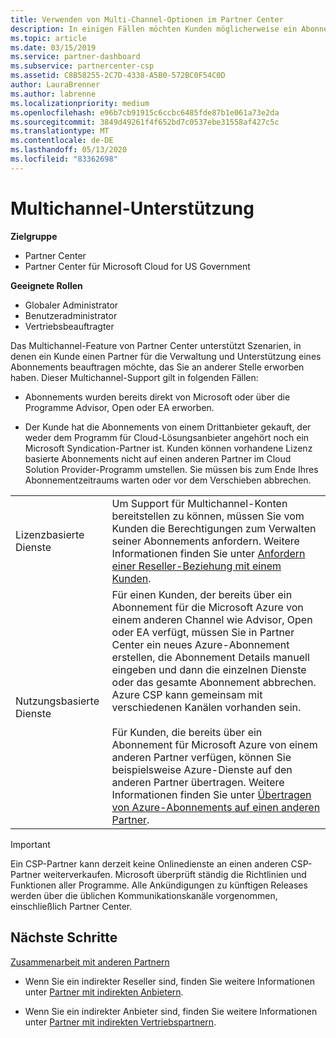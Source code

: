 ```yaml
---
title: Verwenden von Multi-Channel-Optionen im Partner Center
description: In einigen Fällen möchten Kunden möglicherweise ein Abonnement bereitstellen und unterstützen, das Sie an anderer Stelle erworben haben.
ms.topic: article
ms.date: 03/15/2019
ms.service: partner-dashboard
ms.subservice: partnercenter-csp
ms.assetid: C8B58255-2C7D-4338-A5B0-572BC0F54C0D
author: LauraBrenner
ms.author: labrenne
ms.localizationpriority: medium
ms.openlocfilehash: e96b7cb91915c6ccbc6485fde87b1e061a73e2da
ms.sourcegitcommit: 3849d49261f4f652bd7c0537ebe31558af427c5c
ms.translationtype: MT
ms.contentlocale: de-DE
ms.lasthandoff: 05/13/2020
ms.locfileid: "83362698"
---
```

# <a name="multi-channel-support"></a>Multichannel-Unterstützung

**Zielgruppe**

- Partner Center
- Partner Center für Microsoft Cloud for US Government

**Geeignete Rollen**

- Globaler Administrator
- Benutzeradministrator
- Vertriebsbeauftragter

Das Multichannel-Feature von Partner Center unterstützt Szenarien, in denen ein Kunde einen Partner für die Verwaltung und Unterstützung eines Abonnements beauftragen möchte, das Sie an anderer Stelle erworben haben. Dieser Multichannel-Support gilt in folgenden Fällen:

- Abonnements wurden bereits direkt von Microsoft oder über die Programme Advisor, Open oder EA erworben.

- Der Kunde hat die Abonnements von einem Drittanbieter gekauft, der weder dem Programm für Cloud-Lösungsanbieter angehört noch ein Microsoft Syndication-Partner ist. Kunden können vorhandene Lizenz basierte Abonnements nicht auf einen anderen Partner im Cloud Solution Provider-Programm umstellen. Sie müssen bis zum Ende Ihres Abonnementzeitraums warten oder vor dem Verschieben abbrechen.

| | |
|---------|---------|
|Lizenzbasierte Dienste    | Um Support für Multichannel-Konten bereitstellen zu können, müssen Sie vom Kunden die Berechtigungen zum Verwalten seiner Abonnements anfordern. Weitere Informationen finden Sie unter [Anfordern einer Reseller-Beziehung mit einem Kunden](request-a-relationship-with-a-customer.md).   |
|Nutzungsbasierte Dienste     |  Für einen Kunden, der bereits über ein Abonnement für die Microsoft Azure von einem anderen Channel wie Advisor, Open oder EA verfügt, müssen Sie in Partner Center ein neues Azure-Abonnement erstellen, die Abonnement Details manuell eingeben und dann die einzelnen Dienste oder das gesamte Abonnement abbrechen. Azure CSP kann gemeinsam mit verschiedenen Kanälen vorhanden sein.<br/><br/> Für Kunden, die bereits über ein Abonnement für Microsoft Azure von einem anderen Partner verfügen, können Sie beispielsweise Azure-Dienste auf den anderen Partner übertragen.  Weitere Informationen finden Sie unter [Übertragen von Azure-Abonnements auf einen anderen Partner](switch-azure-subscriptions-to-a-different-partner.md). |

> [!IMPORTANT]  
> Ein CSP-Partner kann derzeit keine Onlinedienste an einen anderen CSP-Partner weiterverkaufen. Microsoft überprüft ständig die Richtlinien und Funktionen aller Programme. Alle Ankündigungen zu künftigen Releases werden über die üblichen Kommunikationskanäle vorgenommen, einschließlich Partner Center.

## <a name="next-steps"></a>Nächste Schritte

[Zusammenarbeit mit anderen Partnern](work-with-other-partners.md)

- Wenn Sie ein indirekter Reseller sind, finden Sie weitere Informationen unter [Partner mit indirekten Anbietern](indirect-reseller-tasks-in-partner-center.md).

- Wenn Sie ein indirekter Anbieter sind, finden Sie weitere Informationen unter [Partner mit indirekten Vertriebspartnern](indirect-provider-tasks-in-partner-center.md).
